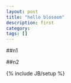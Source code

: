 ```yaml
---
layout: post
title: "hello blosoom"
description: first
category: 
tags: []
---
```

##n1

##n2


{% include JB/setup %}
